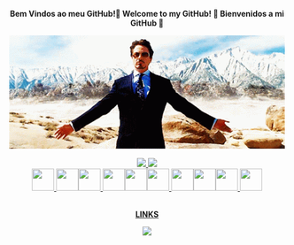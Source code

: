 <p align="center" >
  <strong>Bem Vindos ao meu GitHub!👋 Welcome to my GitHub! 👋 Bienvenidos a mi GitHub 👋</strong>
</p>
<p align="center">
  <img src="https://github.com/henriquerojo/henriquerojo/blob/main/tony.gif" style="z-index:-1;">
</p>

<!-- ![](https://github.com/henriquerojo/henriquerojo/blob/main/tony.gif) -->

<div align="center">
<a href="https://github.com/henriquerojo">
<img height="180em" src="https://github-readme-stats.vercel.app/api/top-langs/?username=henriquerojo&layout=compact&langs_count=7&theme=dracula"/>
<img height="180em" src="https://github-readme-stats.vercel.app/api?username=henriquerojo&show_icons=true&theme=dracula&include_all_commits=true&count_private=true"/>
</div>

<div align="center">
<img src="https://cdn.jsdelivr.net/gh/devicons/devicon/icons/linux/linux-original.svg" width="40" height="40"/> <img src="https://cdn.jsdelivr.net/gh/devicons/devicon/icons/redhat/redhat-original.svg" width="40" height="40"/><img src="https://cdn.jsdelivr.net/gh/devicons/devicon/icons/debian/debian-original-wordmark.svg" width="40" height="40"/>
<img src="https://cdn.jsdelivr.net/gh/devicons/devicon/icons/python/python-original.svg" width="40" height="40"/><img src="https://cdn.jsdelivr.net/gh/devicons/devicon/icons/csharp/csharp-original.svg" width="40" height="40"/><img src="https://cdn.jsdelivr.net/gh/devicons/devicon/icons/php/php-original.svg" width="40" height="40"/>
<img src="https://cdn.jsdelivr.net/gh/devicons/devicon/icons/html5/html5-original.svg" width="40" height="40"/><img src="https://cdn.jsdelivr.net/gh/devicons/devicon/icons/css3/css3-original.svg" width="40" height="40"/><img src="https://cdn.jsdelivr.net/gh/devicons/devicon/icons/bootstrap/bootstrap-original.svg" width="40" height="40"/>
<img src="https://cdn.jsdelivr.net/gh/devicons/devicon/icons/angularjs/angularjs-original.svg" width="40" height="40"/>
</div>

<br>
<p align="center">
  <strong>LINKS</strong>
</p>
<div align="center">
  <a href="https://www.linkedin.com/in/henrique-rojo-b9a950212/" target="_blank" rel="noopener noreferrer"><img src="https://img.shields.io/badge/-LinkedIn-%230077B5?style=for-the-badge&logo=linkedin&logoColor=white" target="_blank"></a>
  <!--<a href ="mailto:henriquerojo10@gmail.com"><img src="https://img.shields.io/badge/-Gmail-%23333?style=for-the-badge&logo=gmail&logoColor=white" target="_blank"></a>-->
</div>

       
          
<!--
**henriquerojo/henriquerojo** is a ✨ _special_ ✨ repository because its `README.md` (this file) appears on your GitHub profile.

Here are some ideas to get you started:

- 🔭 I’m currently working on ...
- 🌱 I’m currently learning ...
- 👯 I’m looking to collaborate on ...
- 🤔 I’m looking for help with ...
- 💬 Ask me about ...
- 📫 How to reach me: ...
- 😄 Pronouns: ...
- ⚡ Fun fact: ...
-->
